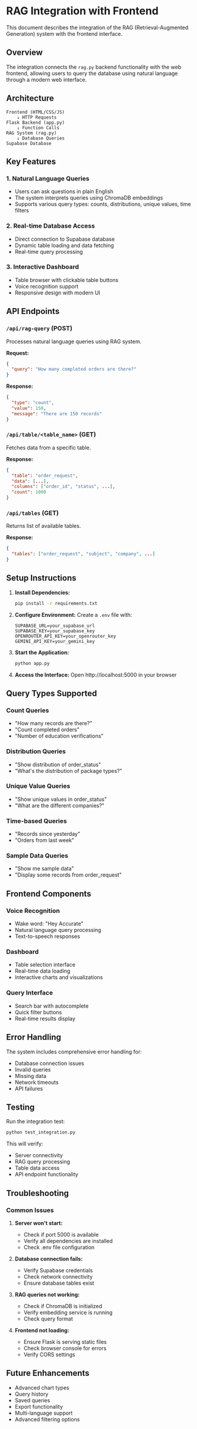 # RAG Integration with Frontend

This document describes the integration of the RAG (Retrieval-Augmented Generation) system with the frontend interface.

## Overview

The integration connects the `rag.py` backend functionality with the web frontend, allowing users to query the database using natural language through a modern web interface.

## Architecture

```
Frontend (HTML/CSS/JS) 
    ↓ HTTP Requests
Flask Backend (app.py)
    ↓ Function Calls
RAG System (rag.py)
    ↓ Database Queries
Supabase Database
```

## Key Features

### 1. Natural Language Queries
- Users can ask questions in plain English
- The system interprets queries using ChromaDB embeddings
- Supports various query types: counts, distributions, unique values, time filters

### 2. Real-time Database Access
- Direct connection to Supabase database
- Dynamic table loading and data fetching
- Real-time query processing

### 3. Interactive Dashboard
- Table browser with clickable table buttons
- Voice recognition support
- Responsive design with modern UI

## API Endpoints

### `/api/rag-query` (POST)
Processes natural language queries using RAG system.

**Request:**
```json
{
  "query": "How many completed orders are there?"
}
```

**Response:**
```json
{
  "type": "count",
  "value": 150,
  "message": "There are 150 records"
}
```

### `/api/table/<table_name>` (GET)
Fetches data from a specific table.

**Response:**
```json
{
  "table": "order_request",
  "data": [...],
  "columns": ["order_id", "status", ...],
  "count": 1000
}
```

### `/api/tables` (GET)
Returns list of available tables.

**Response:**
```json
{
  "tables": ["order_request", "subject", "company", ...]
}
```

## Setup Instructions

1. **Install Dependencies:**
   ```bash
   pip install -r requirements.txt
   ```

2. **Configure Environment:**
   Create a `.env` file with:
   ```
   SUPABASE_URL=your_supabase_url
   SUPABASE_KEY=your_supabase_key
   OPENROUTER_API_KEY=your_openrouter_key
   GEMINI_API_KEY=your_gemini_key
   ```

3. **Start the Application:**
   ```bash
   python app.py
   ```

4. **Access the Interface:**
   Open http://localhost:5000 in your browser

## Query Types Supported

### Count Queries
- "How many records are there?"
- "Count completed orders"
- "Number of education verifications"

### Distribution Queries
- "Show distribution of order_status"
- "What's the distribution of package types?"

### Unique Value Queries
- "Show unique values in order_status"
- "What are the different companies?"

### Time-based Queries
- "Records since yesterday"
- "Orders from last week"

### Sample Data Queries
- "Show me sample data"
- "Display some records from order_request"

## Frontend Components

### Voice Recognition
- Wake word: "Hey Accurate"
- Natural language query processing
- Text-to-speech responses

### Dashboard
- Table selection interface
- Real-time data loading
- Interactive charts and visualizations

### Query Interface
- Search bar with autocomplete
- Quick filter buttons
- Real-time results display

## Error Handling

The system includes comprehensive error handling for:
- Database connection issues
- Invalid queries
- Missing data
- Network timeouts
- API failures

## Testing

Run the integration test:
```bash
python test_integration.py
```

This will verify:
- Server connectivity
- RAG query processing
- Table data access
- API endpoint functionality

## Troubleshooting

### Common Issues

1. **Server won't start:**
   - Check if port 5000 is available
   - Verify all dependencies are installed
   - Check .env file configuration

2. **Database connection fails:**
   - Verify Supabase credentials
   - Check network connectivity
   - Ensure database tables exist

3. **RAG queries not working:**
   - Check if ChromaDB is initialized
   - Verify embedding service is running
   - Check query format

4. **Frontend not loading:**
   - Ensure Flask is serving static files
   - Check browser console for errors
   - Verify CORS settings

## Future Enhancements

- Advanced chart types
- Query history
- Saved queries
- Export functionality
- Multi-language support
- Advanced filtering options
